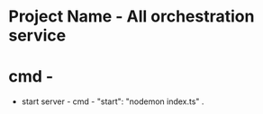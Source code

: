 # Project Name - All orchestration service

# cmd -

- start server - cmd - "start": "nodemon index.ts"
.

